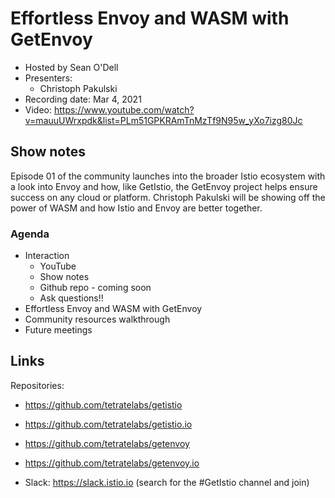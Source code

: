 # Effortless Envoy and WASM with GetEnvoy

- Hosted by Sean O'Dell
- Presenters:
  - Christoph Pakulski
- Recording date: Mar 4, 2021
- Video: https://www.youtube.com/watch?v=mauuUWrxpdk&list=PLm51GPKRAmTnMzTf9N95w_yXo7izg80Jc


## Show notes

Episode 01 of the community launches into the broader Istio ecosystem with a look into Envoy and how, like GetIstio, the GetEnvoy project helps ensure success on any cloud or platform. Christoph Pakulski will be showing off the power of WASM and how Istio and Envoy are better together.

### Agenda
- Interaction
  - YouTube
  - Show notes
  - Github repo - coming soon
  - Ask questions!!
- Effortless Envoy and WASM with GetEnvoy
- Community resources walkthrough
- Future meetings

## Links

Repositories:

- https://github.com/tetratelabs/getistio
- https://github.com/tetratelabs/getistio.io
- https://github.com/tetratelabs/getenvoy
- https://github.com/tetratelabs/getenvoy.io


- Slack: https://slack.istio.io (search for the #GetIstio channel and join)